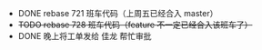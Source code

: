- DONE  rebase 721 班车代码（上周五已经合入 master）
- <del>TODO rebase 728 班车代码（feature 不一定已经合入该班车了）</del>
- DONE 晚上将工单发给 佳龙 帮忙审批